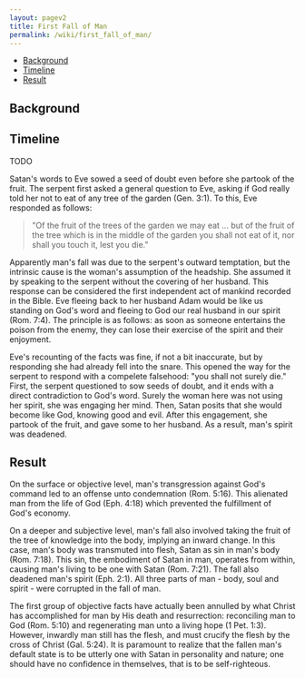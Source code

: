 ```yaml
---
layout: pagev2
title: First Fall of Man
permalink: /wiki/first_fall_of_man/
---
```

- [Background](#background)
- [Timeline](#timeline)
- [Result](#result)

## Background



## Timeline
TODO

Satan's words to Eve sowed a seed of doubt even before she partook of the fruit. The serpent first asked a general question to Eve, asking if God really told her not to eat of any tree of the garden (Gen. 3:1). To this, Eve responded as follows:

>"Of the fruit of the trees of the garden we may eat ... but of the fruit of the tree which is in the middle of the garden you shall not eat of it, nor shall you touch it, lest you die."

Apparently man's fall was due to the serpent's outward temptation, but the intrinsic cause is the woman's assumption of the headship. She assumed it by speaking to the serpent without the covering of her husband. This response can be considered the first independent act of mankind recorded in the Bible. Eve fleeing back to her husband Adam would be like us standing on God's word and fleeing to God our real husband in our spirit (Rom. 7:4). The principle is as follows: as soon as someone entertains the poison from the enemy, they can lose their exercise of the spirit and their enjoyment.

Eve's recounting of the facts was fine, if not a bit inaccurate, but by responding she had already fell into the snare. This opened the way for the serpent to respond with a compelete falsehood: "you shall not surely die." First, the serpent questioned to sow seeds of doubt, and it ends with a direct contradiction to God's word. Surely the woman here was not using her spirit, she was engaging her mind. Then, Satan posits that she would become like God, knowing good and evil. After this engagement, she partook of the fruit, and gave some to her husband. As a result, man's spirit was deadened.

## Result

On the surface or objective level, man's transgression against God's command led to an offense unto condemnation (Rom. 5:16). This alienated man from the life of God (Eph. 4:18) which prevented the fulfillment of God's economy. 

On a deeper and subjective level, man's fall also involved taking the fruit of the tree of knowledge into the body, implying an inward change. In this case, man's body was transmuted into flesh, Satan as sin in man's body (Rom. 7:18). This sin, the embodiment of Satan in man, operates from within, causing man's living to be one with Satan (Rom. 7:21). The fall also deadened man's spirit (Eph. 2:1). All three parts of man - body, soul and spirit - were corrupted in the fall of man.

The first group of objective facts have actually been annulled by what Christ has accomplished for man by His death and resurrection: reconciling man to God (Rom. 5:10) and regenerating man unto a living hope (1 Pet. 1:3). However, inwardly man still has the flesh, and must crucify the flesh by the cross of Christ (Gal. 5:24). It is paramount to realize that the fallen man's default state is to be utterly one with Satan in personality and nature; one should have no confidence in themselves, that is to be self-righteous.

